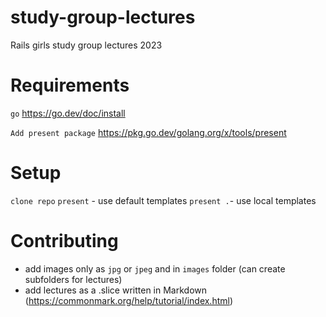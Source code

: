 # study-group-lectures
Rails girls study group lectures 2023

# Requirements
`go`
https://go.dev/doc/install

`Add present package`
https://pkg.go.dev/golang.org/x/tools/present

# Setup
`clone repo`
`present` - use default templates
`present .`- use local templates

# Contributing
- add images only as `jpg` or `jpeg` and in `images` folder (can create subfolders for lectures)
- add lectures as a .slice written in Markdown (https://commonmark.org/help/tutorial/index.html)
